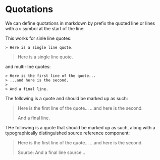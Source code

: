 # Quotations

We can define quotations in markdown by prefix the quoted line or lines with a `>` symbol at the start of the line:

This works for sinle line quotes:

`> Here is a single line quote.`

> Here is a single line quote.

and multi-line quotes:

```text
> Here is the first line of the quote...
> ...and here is the second.
>
> And a final line.
```

The following is a quote and should be marked up as such:

> Here is the first line of the quote...
> ...and here is the second.
>
> And a final line.

THe following is a quote that should be marked up as such, along with a typographically distinguished source reference component:

> Here is the first line of the quote...
> ...and here is the second.
>
> Source: And a final line source...